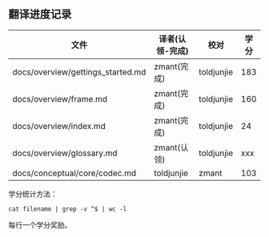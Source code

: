 ## 翻译进度记录


| 文件               |  译者(认领-完成)    |   校对  |  学分 | 
| ----------------- | ----------------- | ---------------   | --------   |
| docs/overview/gettings_started.md         | zmant(完成)  |  toldjunjie  |  183  |
| docs/overview/frame.md         | zmant(完成)  |  toldjunjie  |  160  |
| docs/overview/index.md         | zmant(完成)  |  toldjunjie  |  24  |
| docs/overview/glossary.md         | zmant(认领)  |  toldjunjie  |  xxx  |
| docs/conceptual/core/codec.md         | toldjunjie  |  zmant  |  103  | 



学分统计方法：

```
cat filename | grep -v ^$ | wc -l
```

每行一个学分奖励。